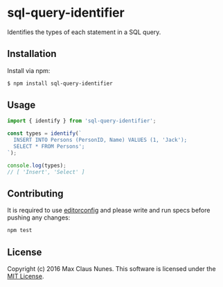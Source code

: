 sql-query-identifier
===================

Identifies the types of each statement in a SQL query.

## Installation

Install via npm:

```bash
$ npm install sql-query-identifier
```

## Usage

```js
import { identify } from 'sql-query-identifier';

const types = identify(`
  INSERT INTO Persons (PersonID, Name) VALUES (1, 'Jack');
  SELECT * FROM Persons';
`);

console.log(types);
// [ 'Insert', 'Select' ]
```

## Contributing

It is required to use [editorconfig](http://editorconfig.org/) and please write and run specs before pushing any changes:

```js
npm test
```

## License

Copyright (c) 2016 Max Claus Nunes. This software is licensed under the [MIT License](http://raw.github.com/maxcnunes/sql-query-identifier/master/LICENSE).
